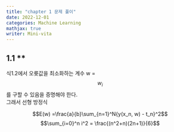 ```yaml
---
title: "chapter 1 문제 풀이"
date: 2022-12-01
categories: Machine Learning
mathjax: true
writer: Mini-vita
---
```




## 1.1 **

식1.2에서 오륫값을 최소화하는 계수 w = $${w_i}$$를 구할 수 있음을 증명해야 한다.  
그래서 선형 방정식

$$E(w) =\frac{a}{b}\sum_{n=1}^N{y(x_n, w) - t_n}^2$$
$$\sum_{i=0}^n i^2 = \frac{(n^2+n)(2n+1)}{6}$$

